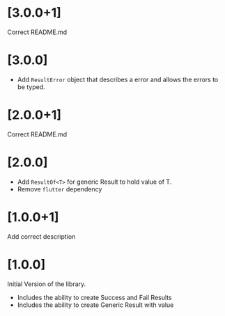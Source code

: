# [3.0.0+1]

Correct README.md

# [3.0.0]

* Add `ResultError` object that describes a error and allows the errors to be typed.

# [2.0.0+1]

Correct README.md

# [2.0.0]

* Add `ResultOf<T>` for generic Result to hold value of T.
* Remove `flutter` dependency
# [1.0.0+1]

Add correct description

# [1.0.0]

Initial Version of the library.

* Includes the ability to create Success and Fail Results
* Includes the ability to create Generic Result with value
